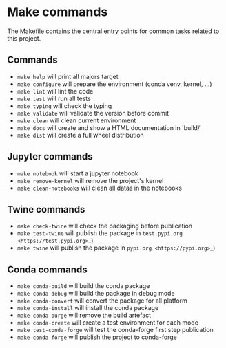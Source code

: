 # Make commands

The Makefile contains the central entry points for common tasks related to this project.

## Commands
* `make help` will print all majors target
* `make configure`  will prepare the environment (conda venv, kernel, ...)
* `make lint` will lint the code
* `make test` will run all tests
* `make typing` will check the typing
* `make validate` will validate the version before commit
* `make clean` will clean current environment
* `make docs` will create and show a HTML documentation in 'build/'
* `make dist` will create a full wheel distribution

## Jupyter commands
* `make notebook` will start a jupyter notebook
* `make remove-kernel` will remove the project's kernel
* `make clean-notebooks` will clean all datas in the notebooks

## Twine commands
* `make check-twine` will check the packaging before publication
* `make test-twine` will publish the package in `test.pypi.org <https://test.pypi.org>`_)
* `make twine` will publish the package in `pypi.org <https://pypi.org>`_)

## Conda commands
* `make conda-build` will build the conda package
* `make conda-debug` will build the package in debug mode
* `make conda-convert` will convert the package for all platform
* `make conda-install` will install the conda package
* `make conda-purge` will remove the build artefact
* `make conda-create` will create a test environment for each mode
* `make test-conda-forge` will test the conda-forge first step publication
* `make conda-forge` will publish the project to conda-forge
